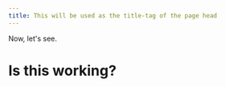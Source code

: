 ```yaml
---
title: This will be used as the title-tag of the page head
---
```


Now, let's see.

# Is this working?
